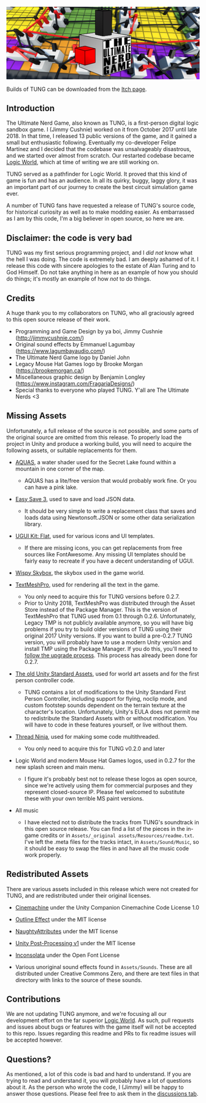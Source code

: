 ![](header.jpg)

Builds of TUNG can be downloaded from the [Itch page](https://jimmycushnie.itch.io/tung).

## Introduction

The Ultimate Nerd Game, also known as TUNG, is a first-person digital logic sandbox game. I (Jimmy Cushnie) worked on it from October 2017 until late 2018. In that time, I released 13 public versions of the game, and it gained a small but enthusiastic following. Eventually my co-developer Felipe Martínez and I decided that the codebase was unsalvageably disastrous, and we started over almost from scratch. Our restarted codebase became [Logic World](https://logicworld.net), which at time of writing we are still working on.

TUNG served as a pathfinder for Logic World. It proved that this kind of game is fun and has an audience. In all its quirky, buggy, laggy glory, it was an important part of our journey to create the best circuit simulation game ever.

A number of TUNG fans have requested a release of TUNG's source code, for historical curiosity as well as to make modding easier. As embarrassed as I am by this code, I'm a big believer in open source, so here we are.

## Disclaimer: the code is very bad

TUNG was my first serious programming project, and I *did not* know what the hell I was doing. The code is extremely bad. I am deeply ashamed of it. I release this code with sincere apologies to the estate of Alan Turing and to God Himself. Do not take anything in here as an example of how you should do things; it's mostly an example of how *not* to do things.

## Credits

A huge thank you to my collaborators on TUNG, who all graciously agreed to this open source release of their work.

* Programming and Game Design by ya boi, Jimmy Cushnie (http://jimmycushnie.com/)
* Original sound effects by Emmanuel Lagumbay (https://www.lagumbayaudio.com/)
* The Ultimate Nerd Game logo by Daniel John
* Legacy Mouse Hat Games logo by Brooke Morgan (https://brookemorgan.ca/)
* Miscellaneous graphic design by Benjamin Longley (https://www.instagram.com/FragariaDesigns/)
* Special thanks to everyone who played TUNG. Y'all are The Ultimate Nerds <3

## Missing Assets

Unfortunately, a full release of the source is not possible, and some parts of the original source are omitted from this release. To properly load the project in Unity and produce a working build, you will need to acquire the following assets, or suitable replacements for them.

* [AQUAS](https://dogmaticgames.wordpress.com/products/aquas-water-shader-set/), a water shader used for the Secret Lake found within a mountain in one corner of the map.
  * AQUAS has a lite/free version that would probably work fine. Or you can have a pink lake.
* [Easy Save 3](https://moodkie.com/easysave/), used to save and load JSON data.
  * It should be very simple to write a replacement class that saves and loads data using Newtonsoft.JSON or some other data serialization library.
* [UGUI Kit: Flat](https://assetstore.unity.com/packages/2d/gui/icons/ugui-kit-flat-47724), used for various icons and UI templates.
  * If there are missing icons, you can get replacements from free sources like FontAwesome. Any missing UI templates should be fairly easy to recreate if you have a decent understanding of UGUI.
* [Wispy Skybox](https://assetstore.unity.com/packages/2d/textures-materials/sky/wispy-skybox-21737), the skybox used in the game world.
* [TextMeshPro](https://docs.unity3d.com/Manual/com.unity.textmeshpro.html), used for rendering all the text in the game.
  * You only need to acquire this for TUNG versions before 0.2.7.
  * Prior to Unity 2018, TextMeshPro was distributed through the Asset Store instead of the Package Manager. This is the version of TextMeshPro that TUNG used from 0.1 through 0.2.6. Unfortunately, Legacy TMP is not publicly available anymore, so you will have big problems if you try to build older versions of TUNG using their original 2017 Unity versions.
    If you want to build a pre-0.2.7 TUNG version, you will probably have to use a modern Unity version and install TMP using the Package Manager. If you do this, you'll need to [follow the upgrade process](https://forum.unity.com/threads/migrating-from-legacy-asset-store-to-package-manager-releases.511748/). This process has already been done for 0.2.7.

* [The old Unity Standard Assets](https://assetstore.unity.com/packages/essentials/asset-packs/standard-assets-for-unity-2018-4-32351), used for world art assets and for the first person controller code.
  * TUNG contains a lot of modifications to the Unity Standard First Person Controller, including support for flying, noclip mode, and custom footstep sounds dependent on the terrain texture at the character's location. Unfortunately, Unity's EULA does not permit me to redistribute the Standard Assets with or without modification. You will have to code in these features yourself, or live without them.

* [Thread Ninja](https://assetstore.unity.com/packages/tools/thread-ninja-multithread-coroutine-15717), used for making some code multithreaded.
  * You only need to acquire this for TUNG v0.2.0 and later
* Logic World and modern Mouse Hat Games logos, used in 0.2.7 for the new splash screen and main menu.
  * I figure it's probably best not to release these logos as open source, since we're actively using them for commercial purposes and they represent closed-source IP. Please feel welcomed to substitute these with your own terrible MS paint versions.

* All music
  * I have elected not to distribute the tracks from TUNG's soundtrack in this open source release. You can find a list of the pieces in the in-game credits or in `Assets/_original assets/Resources/readme.txt`. I've left the .meta files for the tracks intact, in `Assets/Sound/Music`, so it should be easy to swap the files in and have all the music code work properly.

## Redistributed Assets

There are various assets included in this release which were not created for TUNG, and are redistributed under their original licenses.

* [Cinemachine](https://github.com/Unity-Technologies/com.unity.cinemachine) under the Unity Companion Cinemachine Code License 1.0
* [Outline Effect](https://github.com/cakeslice/Outline-Effect) under the MIT license
* [NaughtyAttributes](https://github.com/dbrizov/NaughtyAttributes) under the MIT license
* [Unity Post-Processing v1](https://github.com/Unity-Technologies/PostProcessing/tree/v1) under the MIT license

* [Inconsolata](https://www.levien.com/type/myfonts/inconsolata.html) under the Open Font License
* Various unoriginal sound effects found in `Assets/Sounds`. These are all distributed under Creative Commons Zero, and there are text files in that directory with links to the source of these sounds.



## Contributions

We are not updating TUNG anymore, and we're focusing all our development effort on the far superior [Logic World](https://logicworld.net/). As such, pull requests and issues about bugs or features with the game itself will not be accepted to this repo. Issues regarding this readme and PRs to fix readme issues will be accepted however.

## Questions?

As mentioned, a lot of this code is bad and hard to understand. If you are trying to read and understand it, you will probably have a lot of questions about it. As the person who wrote the code, I (Jimmy) will be happy to answer those questions. Please feel free to ask them in the [discussions tab](https://github.com/MouseHatGames/The-Ultimate-Nerd-Game/discussions).


